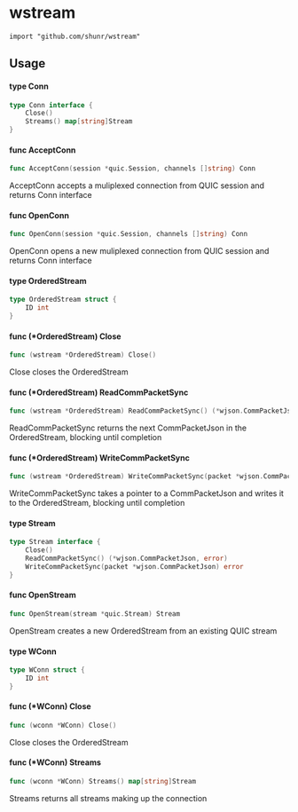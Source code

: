 # wstream
```import "github.com/shunr/wstream"```


## Usage

#### type Conn

```go
type Conn interface {
	Close()
	Streams() map[string]Stream
}
```


#### func  AcceptConn

```go
func AcceptConn(session *quic.Session, channels []string) Conn
```
AcceptConn accepts a muliplexed connection from QUIC session and returns Conn
interface

#### func  OpenConn

```go
func OpenConn(session *quic.Session, channels []string) Conn
```
OpenConn opens a new muliplexed connection from QUIC session and returns Conn
interface

#### type OrderedStream

```go
type OrderedStream struct {
	ID int
}
```


#### func (*OrderedStream) Close

```go
func (wstream *OrderedStream) Close()
```
Close closes the OrderedStream

#### func (*OrderedStream) ReadCommPacketSync

```go
func (wstream *OrderedStream) ReadCommPacketSync() (*wjson.CommPacketJson, error)
```
ReadCommPacketSync returns the next CommPacketJson in the OrderedStream,
blocking until completion

#### func (*OrderedStream) WriteCommPacketSync

```go
func (wstream *OrderedStream) WriteCommPacketSync(packet *wjson.CommPacketJson) error
```
WriteCommPacketSync takes a pointer to a CommPacketJson and writes it to the
OrderedStream, blocking until completion

#### type Stream

```go
type Stream interface {
	Close()
	ReadCommPacketSync() (*wjson.CommPacketJson, error)
	WriteCommPacketSync(packet *wjson.CommPacketJson) error
}
```


#### func  OpenStream

```go
func OpenStream(stream *quic.Stream) Stream
```
OpenStream creates a new OrderedStream from an existing QUIC stream

#### type WConn

```go
type WConn struct {
	ID int
}
```


#### func (*WConn) Close

```go
func (wconn *WConn) Close()
```
Close closes the OrderedStream

#### func (*WConn) Streams

```go
func (wconn *WConn) Streams() map[string]Stream
```
Streams returns all streams making up the connection
